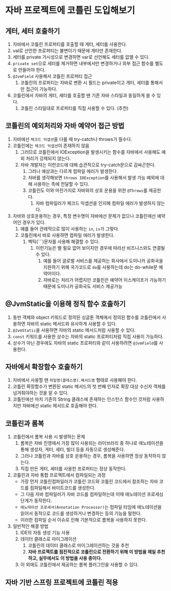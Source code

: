 # 자바 프로젝트에 코틀린 도입해보기

## 게터, 세터 호출하기

1. 자바에서 코틀린 프로퍼티를 호출할 때 게터, 세터를 사용한다.
2. val로 선언한 프로퍼티는 불변이기 때문에 게터만 존재한다.
3. 세터를 private 가시성으로 변경하면 var로 선언해도 세터를 없앨 수 있다.
4. `private set`으로 세터를 제거하면 내부에서만 변경하거나 외부 접근 함수를 별도로 만들어야 한다.
5. `@JvmField` 사용해서 코틀린 프로퍼티 접근
    1. 코틀린의 프로퍼티는 자바로 변환 시 필드는 private이고 게터, 세터를 통해서만 접근이 가능하다.
6. 코틀린에서 자바의 게터, 세터를 호출할 땐 기존 자바 스타일과 동일하게 쓸 수 있다.
    1. 코틀린 스타일대로 프로퍼티를 직접 사용할 수 있다. (추천)

## 코틀린의 예외처리와 자바 예약어 접근 방법

1. 자바에선 `체크드 익셉션`을 다룰 때 try-catch나 throws가 필수다.
2. 코틀린에는 `체크드 익셉션`이 존재하지 않음
   1. 그러므로 코틀린에서 IOException을 발생시키는 함수를 자바에서 사용해도 예외 처리가 강제되지 않는다.
   2. 자바 개발자는 이런코드에 대해 습관적으로 try-catch문으로 감싸곤한다.
      1. 그러나 예상과는 다르게 컴파일 에러가 발생한다.
      2. 자바를 생각해보면 `throws IOException`를 사용해서 발생 가능 예외에 대해 사용하는 측에 전달할 수 있다.
      3. 코틀린도 이와 마찬가지로 자바와의 상호 운용을 위한 `@Throws`를 제공한다.
         1. 자바 컴파일러가 체크드 익셉션을 인지해 컴파일 에러가 발생하지 않는다.
3. 자바와 상호운용하는 경우, 특정 변수명이 자바에선 문제가 없으나 코틀린에선 예약어인 경우가 있다.
   1. 예를 들어 관례적으로 많이 사용하는 `in`, `is`가 그렇다.
   2. 코틀린에서 바로 사용하면 컴파일 에러가 발생한다.
      1. 벡틱(```)문자를 사용해 해결할 수 있다.
         1. 이런기능은 별 필요 없어 보이지만 경우에 따라선 비즈니스와도 연결될 수 있다.
            1. 예를 들어 글로벌 서비스를 제공하는 회사에서 도미니카 공화국을 지원하기 위해 국가코드로 `do`를 사용하는데 do는 do-while문 예약어이다.
            2. 자바로는 처리가 어렵지만 코틀린은 예약어 이스케이프가 가능하기 때문에 도미니카 공화국도 서비스 제공가능

## @JvmStatic을 이용해 정직 함수 호출하기

1. 동반 객체와 object 키워드로 정의된 싱글톤 객체에서 정의된 함수를 코틀린에서 사용하면 자바의 static 메서드와 유사하게 사용할 수 있다.
2. `@JvmStatic`을 사용하면 자바의 static 메서드처럼 사용할 수 있다.
3. `const` 키워드를 사용한 상수는 자바의 static 프로퍼티처럼 직접 사용이 가능하다.
4. 상수가 아닌 경우에도 자바의 static 프로퍼티와 같이 사용하려면 `@JvmField`를 사용한다.

## 자바에서 확장함수 호출하기

1. 자바에서 사용할 땐 `파일명(클래스명).메서드명` 형태로 사용해야 한다.
2. 코틀린 확장함수가 변환된 static 메서드의 첫 번째 인자로 확장 대상 수신자 객체를 넘겨줘야하는 것을 알 수 있다.
3. 코틀린에선 마치 기존의 String 클래스에 존재하는 인스턴스 함수인 것처럼 사용하지만 자바에선 static 메서드로 호출해야 한다.

## 코틀린과 롬복

1. 코틀린에서 롬복 사용 시 발생하는 문제
   1. 롬복은 자바 진영에서 가장 많이 사용되는 라이브러리 중 하나로 애노테이션을 통해 생성자, 게터, 세터, 빌더 등을 자동으로 생성해준다.
   2. 그러나 코틀린과 자바를 상호 운용하는 경우, 롬복을 사용하면 정상 동작하지 않는다.
   3. 직접 만든 게터, 세터를 사용한 프로퍼티는 정상 동작한다.
2. 코틀린과 자바 통합 프로젝트에서 컴파일되는 과정
   - 가장 먼저 코틀린컴파일러가 코틀린 코드와 코틀린 코드에서 참조하는 자바 코드를 컴파일해서 바이트코드를 생성한다.
   - 그 다음 자바 컴파일러가 자바 코드를 컴파일하는데 이때 애노테이션 프로세싱 단계가 동작한다.
   - `애노테이션 프로세서(Annotation Processor)`는 컴파일 타임에 애노테이션을 읽어서 동적으로 코드를 생성하거나 변경하는 등의 기능을 말한다.
   - 이러한 컴파일 순서 이슈로 인해 기본적으로 롬복을 사용하지 못한다.
3. 일반적인 해결 방법
   1. IDE의 자동 생성 기능 사용
   2. 데이터 클래스로 마이그레이션
      1. 코틀린의 데이터 클래스로 마이그레이션하는 것을 추천
      2. **자바 프로젝트를 점진적으로 코틀린으로 전환하기 위해 이 방법을 제일 추천하고, 실무에서도 이 방법을 사용 중이다.**
   3. 이 외에도 코틀린에서 제공하는 롬복 플러그인을 사용할 수 있다.

## 자바 기반 스프링 프로젝트에 코틀린 적용

